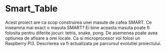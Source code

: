 # Smart_Table

Acest proiect are ca scop construirea unei masute de cafea SMART. Ce inseamna mai exact o masuta SMART? Ei bine aceasta masuta poate fi folosita pentru diferite jocuri: tetris, snake, pong. De asemenea poate avea optiunea de afisare a orei locale. Ca si microprocesor voi folosi un Raspberry PI3.
Descrierea va fi actualizata pe parcursul evolutiei proiectului.
